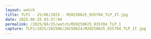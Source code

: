 ```yaml
---
layout: watch
title: TLP1 - 25/06/2025 - M20250625_035704_TLP_1T.jpg
date: 2025-06-25 03:57:04
permalink: /2025/06/25/watch/M20250625_035704_TLP_1
capture: TLP1/2025/202506/20250624/M20250625_035704_TLP_1T.jpg
---
```

